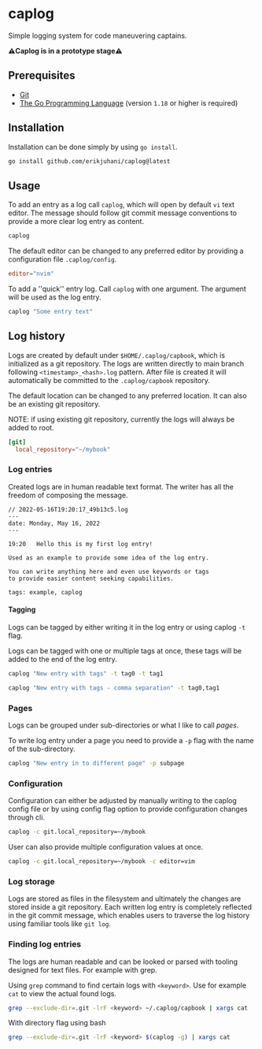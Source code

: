 # caplog

Simple logging system for code maneuvering captains.

**⚠️Caplog is in a prototype stage⚠️**

## Prerequisites

* [Git](https://git-scm.com/)
* [The Go Programming Language](https://go.dev/dl/) (version `1.18` or higher is required)

## Installation

Installation can be done simply by using `go install`.

```bash
go install github.com/erikjuhani/caplog@latest
```

## Usage

To add an entry as a log call `caplog`, which will open by default `vi` text editor.
The message should follow git commit message conventions to provide a more clear log entry as content.

```bash
caplog
```

The default editor can be changed to any preferred editor by providing a configuration file `.caplog/config`.

```toml
editor="nvim"
```

To add a ''quick'' entry log. Call `caplog` with one argument.
The argument will be used as the log entry.

```bash
caplog "Some entry text"
```

## Log history

Logs are created by default under `$HOME/.caplog/capbook`, which is initialized as a git repository.
The logs are written directly to main branch following `<timestamp>_<hash>.log` pattern.
After file is created it will automatically be committed to the `.caplog/capbook` repository.

The default location can be changed to any preferred location. It can also be an existing git repository.

NOTE: if using existing git repository, currently the logs will always be added to root.

```toml
[git]
  local_repository="~/mybook"
```

### Log entries

Created logs are in human readable text format.
The writer has all the freedom of composing the message.

```log
// 2022-05-16T19:20:17_49b13c5.log
---
date: Monday, May 16, 2022
---

19:20	Hello this is my first log entry!

Used as an example to provide some idea of the log entry.

You can write anything here and even use keywords or tags
to provide easier content seeking capabilities.

tags: example, caplog
```

#### Tagging

Logs can be tagged by either writing it in the log entry or using caplog `-t` flag.

Logs can be tagged with one or multiple tags at once, these tags will be added to the end of the log entry.

```bash
caplog "New entry with tags" -t tag0 -t tag1

caplog "New entry with tags - comma separation" -t tag0,tag1
```

### Pages

Logs can be grouped under sub-directories or what I like to call _pages_.

To write log entry under a page you need to provide a `-p` flag with the name of the sub-directory.

```bash
caplog "New entry in to different page" -p subpage
```

### Configuration

Configuration can either be adjusted by manually writing to the caplog config file or by
using config flag option to provide configuration changes through cli.

```bash
caplog -c git.local_repository=~/mybook
```

User can also provide multiple configuration values at once.

```bash
caplog -c git.local_repository=~/mybook -c editor=vim
```

### Log storage

Logs are stored as files in the filesystem and ultimately the changes
are stored inside a git repository. Each written log entry is completely reflected
in the git commit message, which enables users to traverse the log history using
familiar tools like `git log`.

### Finding log entries

The logs are human readable and can be looked or parsed with tooling designed for text files. For example with grep.

Using `grep` command to find certain logs with `<keyword>`. Use for example `cat` to view the actual found logs.

```bash
grep --exclude-dir=.git -lrF <keyword> ~/.caplog/capbook | xargs cat
```

With directory flag using bash

```bash
grep --exclude-dir=.git -lrF <keyword> $(caplog -g) | xargs cat
```
